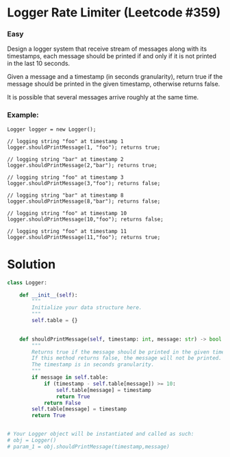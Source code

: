 Logger Rate Limiter (Leetcode #359)
===============================
### Easy

Design a logger system that receive stream of messages along with its timestamps, each message should be printed if and only if it is not printed in the last 10 seconds.

Given a message and a timestamp (in seconds granularity), return true if the message should be printed in the given timestamp, otherwise returns false.

It is possible that several messages arrive roughly at the same time.

### Example:
```
Logger logger = new Logger();

// logging string "foo" at timestamp 1
logger.shouldPrintMessage(1, "foo"); returns true; 

// logging string "bar" at timestamp 2
logger.shouldPrintMessage(2,"bar"); returns true;

// logging string "foo" at timestamp 3
logger.shouldPrintMessage(3,"foo"); returns false;

// logging string "bar" at timestamp 8
logger.shouldPrintMessage(8,"bar"); returns false;

// logging string "foo" at timestamp 10
logger.shouldPrintMessage(10,"foo"); returns false;

// logging string "foo" at timestamp 11
logger.shouldPrintMessage(11,"foo"); returns true;
```

Solution
========
```python
class Logger:

    def __init__(self):
        """
        Initialize your data structure here.
        """
        self.table = {}
        

    def shouldPrintMessage(self, timestamp: int, message: str) -> bool:
        """
        Returns true if the message should be printed in the given timestamp, otherwise returns false.
        If this method returns false, the message will not be printed.
        The timestamp is in seconds granularity.
        """
        if message in self.table:
            if (timestamp - self.table[message]) >= 10:
                self.table[message] = timestamp
                return True
            return False
        self.table[message] = timestamp
        return True


# Your Logger object will be instantiated and called as such:
# obj = Logger()
# param_1 = obj.shouldPrintMessage(timestamp,message)

```
